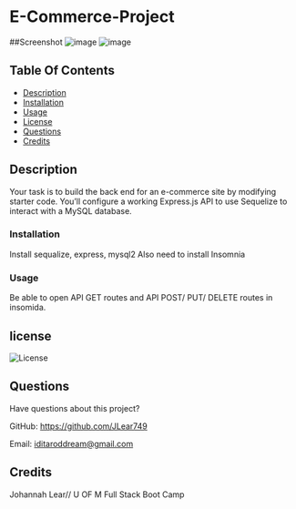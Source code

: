 # E-Commerce-Project
  
##Screenshot
![image]()
![image]() 
 
## Table Of Contents
  * [Description](#description)
  * [Installation](#installation)
  * [Usage](#usage)
  * [License](#license)
  * [Questions](#questions)
  * [Credits](#credits)
  
## Description 
Your task is to build the back end for an e-commerce site by modifying starter code. You’ll configure a working Express.js API to use Sequelize to interact with a MySQL database.
  
### Installation

Install sequalize, express, mysql2
Also need to install Insomnia
  
### Usage
Be able to open API GET routes and API POST/ PUT/ DELETE routes in insomida.  
## license
  ![License](https://img.shields.io/badge/License-MIT-blue.svg)


## Questions
Have questions about this project? <br>

GitHub: https://github.com/JLear749 <br>

Email: iditaroddream@gmail.com <br>

## Credits
Johannah Lear// U OF M Full Stack Boot Camp 

